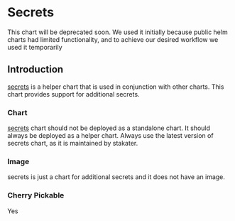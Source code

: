 # Secrets

This chart will be deprecated soon. We used it initially because public helm charts had limited functionality, and to achieve our desired workflow we used it temporarily

## Introduction

[secrets](https://github.com/stakater-charts/secrets) is a helper chart that is used in conjunction with other charts. This chart provides support for additional secrets.

### Chart

[secrets](https://github.com/stakater-charts/secrets) chart should not be deployed as a standalone chart. It should always be deployed as a helper chart. Always use the latest version of secrets chart, as it is maintained by stakater.

### Image

secrets is just a chart for additional secrets and it does not have an image.

### Cherry Pickable

Yes